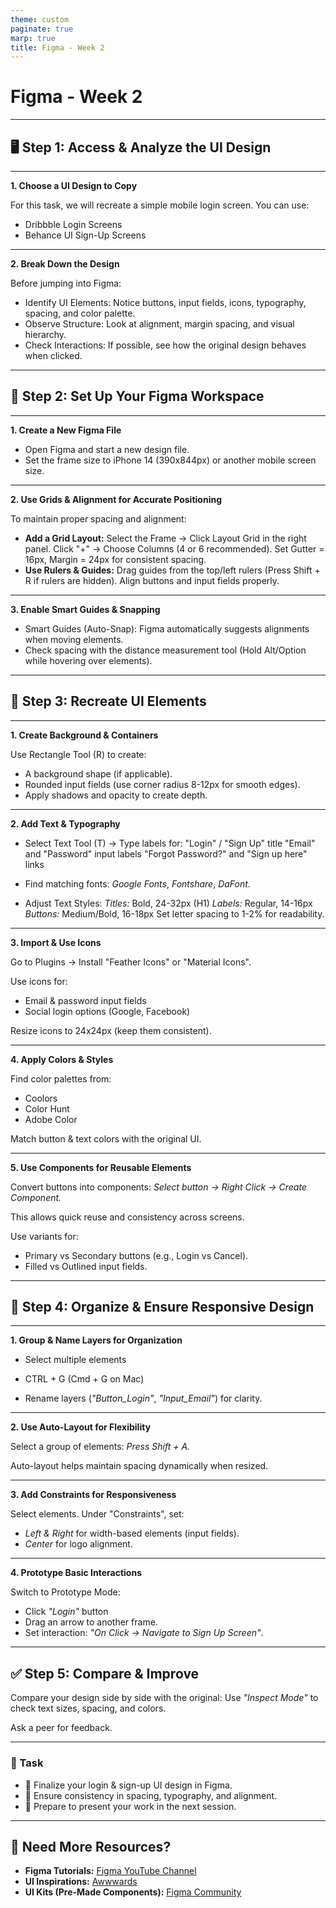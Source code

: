 ```yaml
---
theme: custom
paginate: true
marp: true
title: Figma - Week 2
---
```


# Figma - Week 2

---

## 🖥 Step 1: Access & Analyze the UI Design

---

**1. Choose a UI Design to Copy**

For this task, we will recreate a simple mobile login screen. You can use:

- Dribbble Login Screens
- Behance UI Sign-Up Screens

---

**2. Break Down the Design**

Before jumping into Figma:

- Identify UI Elements: Notice buttons, input fields, icons, typography, spacing, and color palette.
- Observe Structure: Look at alignment, margin spacing, and visual hierarchy.
- Check Interactions: If possible, see how the original design behaves when clicked.

---

## 📐 Step 2: Set Up Your Figma Workspace

---

**1. Create a New Figma File**

- Open Figma and start a new design file.
- Set the frame size to iPhone 14 (390x844px) or another mobile screen size.

---

**2. Use Grids & Alignment for Accurate Positioning**

To maintain proper spacing and alignment:

- **Add a Grid Layout:**
    Select the Frame → Click Layout Grid in the right panel.
    Click "+" → Choose Columns (4 or 6 recommended).
    Set Gutter = 16px, Margin = 24px for consistent spacing.
- **Use Rulers & Guides:**
    Drag guides from the top/left rulers (Press Shift + R if rulers are hidden).
    Align buttons and input fields properly.

---

**3. Enable Smart Guides & Snapping**

- Smart Guides (Auto-Snap): Figma automatically suggests alignments when moving elements.
- Check spacing with the distance measurement tool (Hold Alt/Option while hovering over elements).

---

## 🎨 Step 3: Recreate UI Elements

---

**1. Create Background & Containers**

Use Rectangle Tool (R) to create:
- A background shape (if applicable).
- Rounded input fields (use corner radius 8-12px for smooth edges).
- Apply shadows and opacity to create depth.

---

**2. Add Text & Typography**

- Select Text Tool (T) → Type labels for:
    "Login" / "Sign Up" title
    "Email" and "Password" input labels
    "Forgot Password?" and "Sign up here" links

- Find matching fonts: _Google Fonts_, _Fontshare_, _DaFont_.

- Adjust Text Styles:
  _Titles:_ Bold, 24-32px (H1)
  _Labels:_ Regular, 14-16px
  _Buttons:_ Medium/Bold, 16-18px
  Set letter spacing to 1-2% for readability.

---

**3. Import & Use Icons**

Go to Plugins → Install "Feather Icons" or "Material Icons".

Use icons for:
- Email & password input fields
- Social login options (Google, Facebook)

Resize icons to 24x24px (keep them consistent).

---

**4. Apply Colors & Styles**

Find color palettes from:
- Coolors
- Color Hunt
- Adobe Color

Match button & text colors with the original UI.

---

**5. Use Components for Reusable Elements**

Convert buttons into components:
_Select button → Right Click → Create Component._

This allows quick reuse and consistency across screens.

Use variants for:
- Primary vs Secondary buttons (e.g., Login vs Cancel).
- Filled vs Outlined input fields.

---

## 🔗 Step 4: Organize & Ensure Responsive Design

---

**1. Group & Name Layers for Organization**

- Select multiple elements
- CTRL + G (Cmd + G on Mac)

- Rename layers (_"Button_Login"_, _"Input_Email"_) for clarity.

---

**2. Use Auto-Layout for Flexibility**

Select a group of elements:
_Press Shift + A._

Auto-layout helps maintain spacing dynamically when resized.

---

**3. Add Constraints for Responsiveness**

Select elements.
Under "Constraints", set:
- _Left & Right_ for width-based elements (input fields).
- _Center_ for logo alignment.

---

**4. Prototype Basic Interactions**

Switch to Prototype Mode:
- Click _"Login"_ button
- Drag an arrow to another frame.
- Set interaction: _"On Click → Navigate to Sign Up Screen"_.

---

## ✅ Step 5: Compare & Improve

Compare your design side by side with the original:
Use _"Inspect Mode"_ to check text sizes, spacing, and colors.

Ask a peer for feedback.

---

### 📌 Task

- 🎯 Finalize your login & sign-up UI design in Figma.
- 🎯 Ensure consistency in spacing, typography, and alignment.
- 🎯 Prepare to present your work in the next session.

---

## 📢 Need More Resources?
- **Figma Tutorials:** [Figma YouTube Channel](https://youtube.com/playlist?list=PLXDU_eVOJTx6zk5MDarIs0asNoZqlRG23&si=Zce9D1PZh_Gzrmls)
- **UI Inspirations:** [Awwwards](https://www.awwwards.com/)
- **UI Kits (Pre-Made Components):** [Figma Community](https://www.figma.com/community/ui-kits)